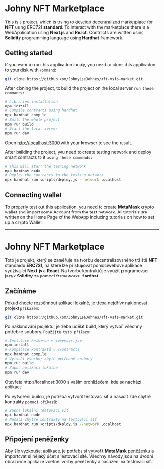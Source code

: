 # Johny NFT Marketplace
This is a project, which is trying to develop decentralized marketplace for **NFT** using ERC721 **standard**.
To interact with the marketplace there is a WebApplication using **Next.js** and **React**. Contracts are
written using **Solidity** programming language using **Hardhat** framework.

## Getting started
If you want to run this application localy, you need to clone this application to your disk with ```command```:
```bash
git clone https://github.com/JohnyLeeJohnes/nft-vsfs-market.git
```

After cloning the project, to build the project on the local server `run these commands:`
```bash
# Libraries installation
npm install
# Compile contracts using hardhat 
npx hardhat compile
# Build the whole project
npm run build
# Start the local server 
npm run dev
```
Open [http://localhost:3000](http://localhost:3000) with your browser to see the result.

After building the project, you need to create testing network and deploy smart contracts to it `using these commands:`
```bash
# This will start the testing network
npx hardhat node
# Deploy the contracts to the testing network
npx hardhat run scripts/deploy.js --network localhost
```

## Connecting wallet
To properly test out this application, you need to create **MetaMask** crypto wallet and import some Account from
the test network. All tutorials are written on the Home Page of the WebApp including tutorials on how to set up
a crypto Wallet.

---

# Johny NFT Marketplace
Toto je projekt, který se zaměřuje na tvorbu decentralizovaného tržiště **NFT** standardu **ERC721**, 
na které lze přistupovat pomocíwebové aplikace využívající **Next.js** a **React**. Na tvorbu kontraktů je 
využit programovací jazyk **Solidity** za pomoci frameworku **Hardhat**.

## Začínáme
Pokud chcete rozběhnout aplikaci lokálně, je třeba nejdříve naklonovat projekt ```příkazem```:
```bash
git clone https://github.com/JohnyLeeJohnes/nft-vsfs-market.git
```

Po naklonování projektu, je třeba udělat build, který vytvoří všechny potřebné soubory. ```Použijte tyto příkazy```:
```bash
# Instalace knihoven v composer.json
npm install
# Kompilace kontraktů v /contracts
npx hardhat compile
# Vytvoří všechny zbylé potřebné soubory
npm run build
# Zapne aplikaci lokálně
npm run dev
```
Otevřete [http://localhost:3000](http://localhost:3000) s vaším prohlížečem, kde se nachází aplikace

Po vytvoření buildu, je potřeba vytvořit testovací síť a nasadit zde chytré kontrakty ```pomocí příkazů```:
```bash
# Zapne lokální testovací síť
npx hardhat node
# Nasadí chytré kontrakty na testovací síť
npx hardhat run scripts/deploy.js --network localhost
```

## Připojení peněženky
Aby šlo vyzkoušet aplikace, je potřeba si vytvořit **MetaMask** peněženku a importovat si nějaký účet s testovací sítě. 
Všechny návody jsou na úvodní obrazovce aplikace včetně tvorby peněženky a nasazení na testovací síť.